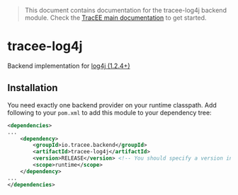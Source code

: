 > This document contains documentation for the tracee-log4j backend module. Check the [TracEE main documentation](/README.md) to get started.

# tracee-log4j

Backend implementation for [log4j (1.2.4+)](http://logging.apache.org/log4j/1.2/)

## Installation

You need exactly one backend provider on your runtime classpath. Add following to your `pom.xml` to add this module to your dependency tree:

```xml
<dependencies>
...
	<dependency>
		<groupId>io.tracee.backend</groupId>
		<artifactId>tracee-log4j</artifactId>
		<version>RELEASE</version> <!-- You should specify a version instead -->
		<scope>runtime</scope>
	</dependency>
...
</dependencies>
```

